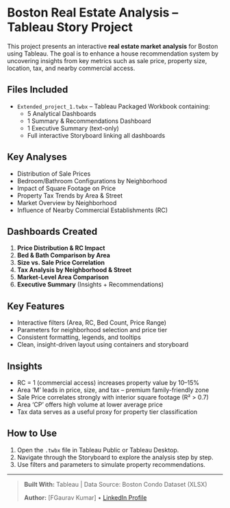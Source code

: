 # Boston Real Estate Analysis – Tableau Story Project

This project presents an interactive **real estate market analysis** for Boston using Tableau. The goal is to enhance a house recommendation system by uncovering insights from key metrics such as sale price, property size, location, tax, and nearby commercial access.

## Files Included

- `Extended_project_1.twbx` – Tableau Packaged Workbook containing:
  - 5 Analytical Dashboards
  - 1 Summary & Recommendations Dashboard
  - 1 Executive Summary (text-only)
  - Full interactive Storyboard linking all dashboards

## Key Analyses

- Distribution of Sale Prices
- Bedroom/Bathroom Configurations by Neighborhood
- Impact of Square Footage on Price
- Property Tax Trends by Area & Street
- Market Overview by Neighborhood
- Influence of Nearby Commercial Establishments (RC)

## Dashboards Created

1. **Price Distribution & RC Impact**
2. **Bed & Bath Comparison by Area**
3. **Size vs. Sale Price Correlation**
4. **Tax Analysis by Neighborhood & Street**
5. **Market-Level Area Comparison**
6. **Executive Summary** (Insights + Recommendations)

## Key Features

- Interactive filters (Area, RC, Bed Count, Price Range)
- Parameters for neighborhood selection and price tier
- Consistent formatting, legends, and tooltips
- Clean, insight-driven layout using containers and storyboard

## Insights

- RC = 1 (commercial access) increases property value by 10–15%
- Area ‘M’ leads in price, size, and tax – premium family-friendly zone
- Sale Price correlates strongly with interior square footage (R² > 0.7)
- Area ‘CP’ offers high volume at lower average price
- Tax data serves as a useful proxy for property tier classification

## How to Use

1. Open the `.twbx` file in Tableau Public or Tableau Desktop.
2. Navigate through the Storyboard to explore the analysis step by step.
3. Use filters and parameters to simulate property recommendations.

---

> **Built With:** Tableau | Data Source: Boston Condo Dataset (XLSX)
>  
> **Author:** [FGaurav Kumar] • [LinkedIn Profile](https://www.linkedin.com/in/gaurav-kumar-rd/)

